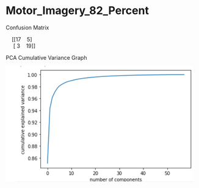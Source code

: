 # Motor_Imagery_82_Percent

Confusion Matrix

&nbsp;&nbsp;&nbsp;&nbsp;[[17  &nbsp;&nbsp;   5] <br />
&nbsp;&nbsp;&nbsp;&nbsp; [ 3  &nbsp;&nbsp;   19]]

PCA Cumulative Variance Graph

![Screenshot](pca_variance_graph.png)
